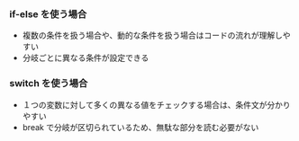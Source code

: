 ### if-else を使う場合

- 複数の条件を扱う場合や、動的な条件を扱う場合はコードの流れが理解しやすい
- 分岐ごとに異なる条件が設定できる

### switch を使う場合

- １つの変数に対して多くの異なる値をチェックする場合は、条件文が分かりやすい
- break で分岐が区切られているため、無駄な部分を読む必要がない

